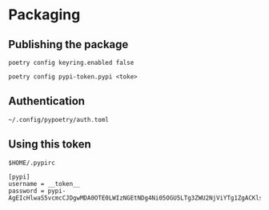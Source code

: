 # Packaging

## Publishing the package

    poetry config keyring.enabled false

    poetry config pypi-token.pypi <toke>

## Authentication

    ~/.config/pypoetry/auth.toml

## Using this token

    $HOME/.pypirc

    [pypi]
    username = __token__
    password = pypi-AgEIcHlwaS5vcmcCJDgwMDA0OTE0LWIzNGEtNDg4Ni05OGU5LTg3ZWU2NjViYTg1ZgACKlszLCIzYzRlM2J
